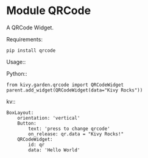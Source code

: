 Module QRCode
=============


A QRCode Widget.

Requirements:

    pip install qrcode

Usage::

 Python::

    from kivy.garden.qrcode import QRCodeWidget
    parent.add_widget(QRCodeWidget(data="Kivy Rocks"))

 kv::

    BoxLayout:
        orientation: 'vertical'
        Button:
            text: 'press to change qrcode'
            on_release: qr.data = "Kivy Rocks!"
        QRCodeWidget:
            id: qr
            data: 'Hello World'
